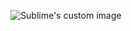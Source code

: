 <p align="center">
  <img src="https://user-images.githubusercontent.com/60669304/107406839-f42ee300-6b19-11eb-8a61-4f201c221882.PNG" alt="Sublime's custom image"/>
</p>
